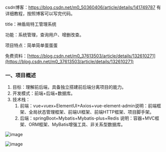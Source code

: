 csdn博客：https://blog.csdn.net/m0_50360406/article/details/141749787
有详细教程，按照博客可以写完代码。

title：神盾局特工管理系统

功能：系统管理，查询用户、增删改查。

项目特点：简单简单蛋蛋蛋

免费资料：[https://blog.csdn.net/m0_37613503/article/details/132610271](https://blog.csdn.net/m0_37613503/article/details/132610271)

### 一、项目概述

1. 目标：理解前后端，具备独立搭建前后端分离项目的能力。
2. 开发模式：前端+后端+数据库。
3. 技术栈：
    1. 前端：vue+vuex+ElementUI+Axios+vue-element-admin说明：前端框架、全局状态管理框架、前端UI框架、前端HTTP框架、项目脚手架。
    2. 后端：springBoot+Mybatis+Mybatis-plus+Redis 说明：容器+MVC框架、ORM框架、MyBatis增强工具、非关系型数据库。

![image](https://github.com/user-attachments/assets/187aa720-efdd-4e63-9e99-9e60ed09d733)


![image](https://github.com/user-attachments/assets/7a8afe47-477f-4df3-9359-f3b4e06b3936)
